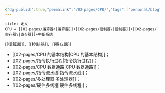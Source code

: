 ```yaml
---
{"dg-publish":true,"permalink":"/02-pages/CPU/","tags":["personal/blog"]}
---
```


```ad-note
title: 定义
CPU = [[02-pages/运算器\|运算器]]+[[02-pages/控制器\|控制器]]+[[02-pages/寄存器\|寄存器]]+中断系统
```
[[运算器]]、[[控制器]]、[[寄存器]]

- [[02-pages/CPU 的基本结构\|CPU 的基本结构]]；
- [[02-pages/指令执行过程\|指令执行过程]]；
- [[02-pages/CPU 数据通路\|CPU 数据通路]]；
- [[02-pages/指令流水线\|指令流水线]]；
- [[02-pages/多处理器\|多处理器]]；
- [[02-pages/硬件多线程\|硬件多线程]]；